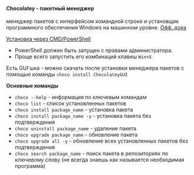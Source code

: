#### Chocolatey - пакетный менеджер
менеджер пакетов с интерфейсом командной строки и установщик программного обеспечения Windows на машинном уровне. [Офф. дока](https://chocolatey.org/)

[Установка через CMD/PowerShell](https://community.chocolatey.org/courses/installation/installing?method=installing-chocolatey)
- PowerShell должен быть запущен с правами администратора.
- Проще всего запустить его комбинаций клавиш `Win+X`.

Есть GUI'шка - можно скачать после установки менеджера пакетов с помощью команды
`choco install ChocolateyGUI`

**Основные команды**
- `choco --help` - информация по ключевым командам
- `choco list` - список установленных пакетов
- `choco install package_name` - установка пакета
- `choco install package_name -y` - установка пакета без подтверждения
- `choco uninstall package_name` - удаление пакета
- `choco upgrade package_name` - обновление пакета
- `choco upgrade all -y` - обновление всех установленных пакетов без подтверждения
- `choco search package_name` - поиск пакета в репозиториях по ключевому слову (не всегда знаешь как называется необходимая программа)

